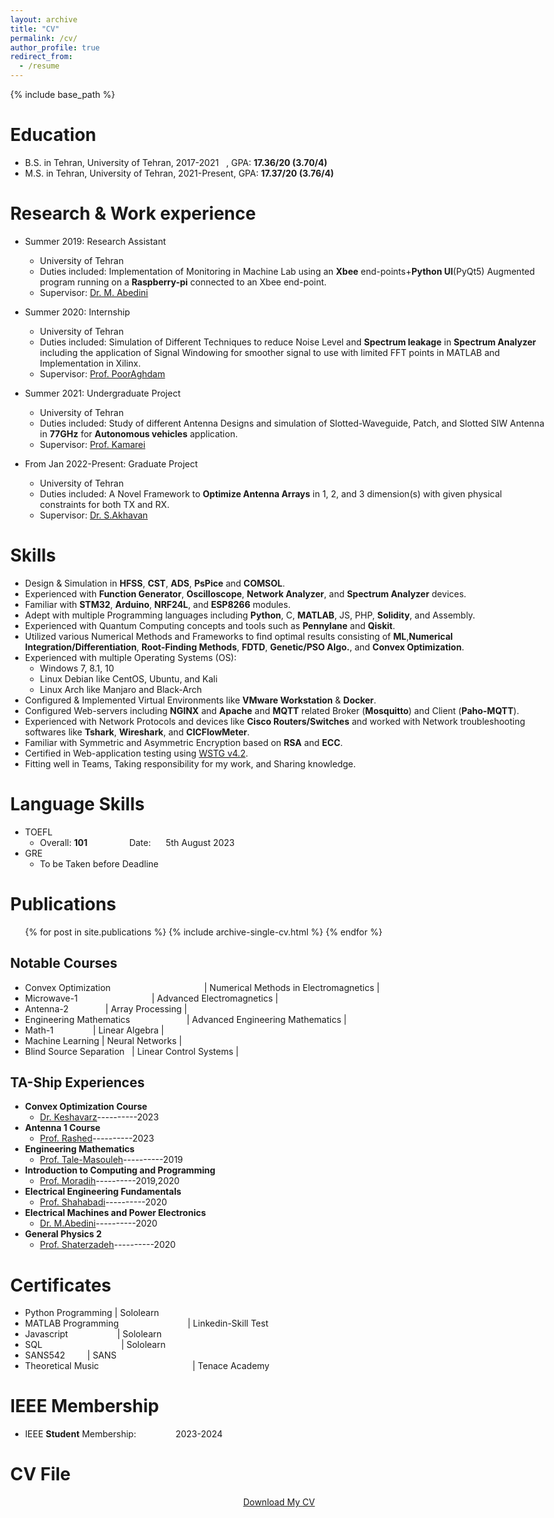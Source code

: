 ```yaml
---
layout: archive
title: "CV"
permalink: /cv/
author_profile: true
redirect_from:
  - /resume
---
```

{% include base_path %}



Education
======
* B.S. in Tehran, University of Tehran, 2017-2021&nbsp;&nbsp;   , GPA: **17.36/20 (3.70/4)**
* M.S. in Tehran, University of Tehran, 2021-Present, GPA: **17.37/20 (3.76/4)**


Research & Work experience
======
* Summer 2019: Research Assistant
  * University of Tehran
  * Duties included: Implementation of Monitoring in Machine Lab using an **Xbee** end-points+**Python UI**(PyQt5) Augmented program running on a **Raspberry-pi** connected to an Xbee end-point.
  * Supervisor: [Dr. M. Abedini](https://ece.ut.ac.ir/~m.abedini)

* Summer 2020: Internship
  * University of Tehran
  * Duties included: Simulation of Different Techniques to reduce Noise Level and **Spectrum leakage** in **Spectrum Analyzer** including the application of Signal Windowing for smoother signal to use with limited FFT points in MATLAB and Implementation in Xilinx. 
  * Supervisor: [Prof. PoorAghdam](https://ece.ut.ac.ir/~kaghdam/network)
 
* Summer 2021: Undergraduate Project
  * University of Tehran
  * Duties included: Study of different Antenna Designs and simulation of Slotted-Waveguide, Patch, and Slotted SIW Antenna in **77GHz** for **Autonomous vehicles** application. 
  * Supervisor: [Prof. Kamarei](https://ece.ut.ac.ir/~kamarei)
 
* From Jan 2022-Present: Graduate Project
  * University of Tehran
  * Duties included: A Novel Framework to **Optimize Antenna Arrays** in 1, 2, and 3 dimension(s) with given physical constraints for both TX and RX. 
  * Supervisor: [Dr. S.Akhavan](https://ece.ut.ac.ir/~s.akhavan)
  
Skills
======
* Design & Simulation in **HFSS**, **CST**, **ADS**, **PsPice** and **COMSOL**.
* Experienced with **Function Generator**, **Oscilloscope**, **Network Analyzer**, and **Spectrum Analyzer** devices.
* Familiar with **STM32**, **Arduino**, **NRF24L**, and **ESP8266** modules. 
* Adept with multiple Programming languages including **Python**, C, **MATLAB**, JS, PHP, **Solidity**, and Assembly.
* Experienced with Quantum Computing concepts and tools such as **Pennylane** and **Qiskit**.
* Utilized various Numerical Methods and Frameworks to find optimal results consisting of **ML**,**Numerical Integration/Differentiation**, **Root-Finding Methods**, **FDTD**, **Genetic/PSO  Algo.**, and **Convex Optimization**.
* Experienced with multiple Operating Systems (OS):
  * Windows 7, 8.1, 10
  * Linux Debian like CentOS, Ubuntu, and Kali
  * Linux Arch like Manjaro and Black-Arch
* Configured & Implemented Virtual Environments like **VMware Workstation** & **Docker**.
* Configured Web-servers including **NGINX** and **Apache** and **MQTT** related Broker (**Mosquitto**) and Client (**Paho-MQTT**).
* Experienced with Network Protocols and devices like **Cisco Routers/Switches** and worked with Network troubleshooting softwares like **Tshark**, **Wireshark**, and **CICFlowMeter**.
* Familiar with Symmetric and Asymmetric Encryption based on **RSA** and **ECC**.
* Certified in Web-application testing using [WSTG v4.2](https://owasp.org/www-project-web-security-testing-guide/v42/).
* Fitting well in Teams, Taking responsibility for my work, and Sharing knowledge. 


Language Skills
======
* TOEFL
  * Overall: **101**  &nbsp;&nbsp;&nbsp;&nbsp;&nbsp;&nbsp;&nbsp;&nbsp;&nbsp;&nbsp;&nbsp;&nbsp;&nbsp;&nbsp;&nbsp;&nbsp;Date: &nbsp;&nbsp;&nbsp;&nbsp;    5th August 2023  
* GRE
  * To be Taken before Deadline

  
Publications
======
  <ul>{% for post in site.publications %}
    {% include archive-single-cv.html %}
  {% endfor %}</ul>
  
Notable Courses
------
* Convex Optimization   &nbsp;&nbsp;&nbsp;&nbsp;&nbsp;&nbsp;&nbsp;&nbsp;&nbsp;&nbsp;&nbsp;&nbsp;&nbsp;&nbsp;&nbsp;&nbsp;&nbsp;&nbsp;&nbsp;&nbsp;&nbsp; &nbsp;&nbsp;&nbsp;&nbsp; &nbsp;&nbsp;&nbsp;&nbsp;&nbsp;&nbsp;&nbsp;&nbsp;&nbsp;&nbsp;|  Numerical Methods in Electromagnetics  |
* Microwave-1   &nbsp;&nbsp;&nbsp;&nbsp;&nbsp;&nbsp;&nbsp;&nbsp;&nbsp;&nbsp;&nbsp;&nbsp;&nbsp;&nbsp;&nbsp;&nbsp;&nbsp;&nbsp;&nbsp;&nbsp;&nbsp;&nbsp;&nbsp;&nbsp;&nbsp;&nbsp;&nbsp;&nbsp;&nbsp;|  Advanced Electromagnetics              |
* Antenna-2                   &nbsp;&nbsp;&nbsp;&nbsp;&nbsp;&nbsp;&nbsp;&nbsp;&nbsp;&nbsp;&nbsp;&nbsp;&nbsp;               |  Array Processing                       |
* Engineering Mathematics &nbsp;&nbsp;&nbsp;&nbsp;&nbsp;&nbsp;&nbsp;&nbsp;&nbsp;&nbsp;&nbsp;&nbsp;&nbsp;&nbsp;&nbsp;&nbsp;&nbsp;&nbsp;&nbsp;&nbsp;&nbsp;&nbsp;|  Advanced Engineering Mathematics       |
* Math-1     &nbsp;&nbsp;&nbsp;&nbsp;&nbsp;&nbsp;&nbsp;&nbsp;&nbsp;&nbsp;&nbsp;&nbsp;&nbsp;&nbsp; |  Linear Algebra                         |
* Machine Learning                     |  Neural Networks                        |
* Blind Source Separation   &nbsp;          |  Linear Control Systems                 |





TA-Ship Experiences
------
* **Convex Optimization Course**
  * [Dr. Keshavarz](https://arezoukt.github.io/)----------2023   
* **Antenna 1 Course**
  * [Prof. Rashed](https://ece.ut.ac.ir/~jrashed)----------2023 
* **Engineering Mathematics**
  * [Prof. Tale-Masouleh](https://profile.ut.ac.ir/~m.t.masouleh)----------2019 
* **Introduction to Computing and Programming**
  * [Prof. Moradih](https://ece.ut.ac.ir/~moradih)----------2019,2020
* **Electrical Engineering Fundamentals**
  * [Prof. Shahabadi](https://ece.ut.ac.ir/~shahabad)----------2020
* **Electrical Machines and Power Electronics**
  * [Dr. M.Abedini](https://ece.ut.ac.ir/~m.abedini)----------2020
* **General Physics 2**
  * [Prof. Shaterzadeh](https://profile.ut.ac.ir/~zahra.shaterzadeh)----------2020 

Certificates 
=====
* Python Programming | Sololearn
* MATLAB Programming &nbsp;&nbsp;&nbsp;&nbsp;&nbsp;&nbsp;&nbsp;&nbsp;&nbsp;&nbsp;&nbsp;&nbsp;&nbsp;&nbsp;&nbsp;&nbsp;&nbsp;&nbsp;&nbsp;&nbsp;&nbsp;&nbsp;&nbsp;&nbsp;&nbsp;&nbsp;&nbsp;| Linkedin-Skill Test
* Javascript         &nbsp;&nbsp;&nbsp;&nbsp;&nbsp;&nbsp;&nbsp;&nbsp;&nbsp;&nbsp;&nbsp;&nbsp;&nbsp;&nbsp;&nbsp;&nbsp;&nbsp;&nbsp;&nbsp;| Sololearn
* SQL                &nbsp;&nbsp;&nbsp;&nbsp;&nbsp;&nbsp;&nbsp;&nbsp;&nbsp;&nbsp;&nbsp;&nbsp;&nbsp;&nbsp;&nbsp;&nbsp;&nbsp;&nbsp;&nbsp;&nbsp;&nbsp;&nbsp;&nbsp;&nbsp;&nbsp;&nbsp;&nbsp;&nbsp;&nbsp;&nbsp;&nbsp;| Sololearn
* SANS542           &nbsp;&nbsp;&nbsp;&nbsp;&nbsp;&nbsp;&nbsp; | SANS
* Theoretical Music  &nbsp;&nbsp;&nbsp;&nbsp;&nbsp;&nbsp;&nbsp;&nbsp;&nbsp;&nbsp;&nbsp;&nbsp;&nbsp;&nbsp;&nbsp;&nbsp;&nbsp;&nbsp;&nbsp;&nbsp;&nbsp;&nbsp;&nbsp;&nbsp;&nbsp;&nbsp;&nbsp;&nbsp;&nbsp;&nbsp;&nbsp;&nbsp;&nbsp;&nbsp;&nbsp;&nbsp; | Tenace Academy

IEEE Membership
=====
* IEEE **Student** Membership:&nbsp;&nbsp;&nbsp;&nbsp;&nbsp;&nbsp;&nbsp;&nbsp;&nbsp;&nbsp;&nbsp;&nbsp;&nbsp;&nbsp;&nbsp;&nbsp;2023-2024

CV File
=====
  
<html lang="en"><head>
  <meta charset="utf-8">
  <meta http-equiv="X-UA-Compatible" content="IE=edge">
  <meta name="viewport" content="width=device-width, initial-scale=1"><!-- Begin Jekyll SEO tag v2.8.0 -->
<title>CV | Mohammadreza Arani Bidhendi</title>
<meta name="generator" content="Jekyll v4.3.1" />
<meta property="og:title" content="ABOUT" />
<meta name="author" content="MohammadReza Arani" />
<meta property="og:locale" content="en_US" />
<meta name="description" content=" Personal website of Mohammadreza ARani" />
<meta property="og:description" content="Personal website of MohammadReza Arani" />
<link rel="canonical" href="http://localhost:4000/" />
<meta property="og:url" content="http://localhost:4000/" />
<meta property="og:site_name" content="MohammadReza ARani" />
<meta property="og:type" content="website" />
<meta name="twitter:card" content="summary" />
<meta property="twitter:title" content="ABOUT" />
<script type="application/ld+json">
{"@context":"https://schema.org","@type":"WebSite","author":{"@type":"Person","name":"MohammadReza Arani"},"description":"Personal website of MohammadReza Arani","headline":"ABOUT","name":"MohammadReza Arani","url":"http://localhost:4000/"}</script>
<!-- End Jekyll SEO tag -->
<!--<link rel="stylesheet" href="/assets/css/style.css">-->
  <link rel="stylesheet" href="/assets/css/github-markdown.css">
  <link rel="stylesheet" href="https://www.w3schools.com/w3css/4/w3.css">	
  <link rel="stylesheet" href="https://fonts.googleapis.com/css?family=Raleway">
  <link rel="stylesheet" href="https://cdnjs.cloudflare.com/ajax/libs/font-awesome/4.7.0/css/font-awesome.min.css"><link type="application/atom+xml" rel="alternate" href="http://localhost:4000/feed.xml" title="MohammadReza Arani" />
</head>
<body class="w3-content" style="max-width:1600px">

 <div align="center"> 
<p><a href="https://github.com/MohammadReza-Arani/MohammadReza-Arani.github.io/blob/main/files/Mohammadreza_Arani_Bidhendi_CV.pdf" class="w3-button w3-white w3-border w3-border-indigo w3-round-large w3-text-blue">Download My CV</a> </p>
 </div>
  
</body>  
</html>

